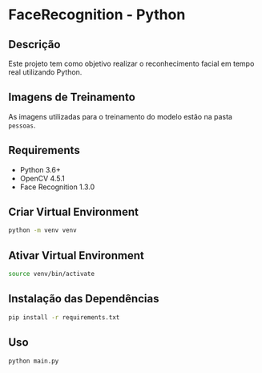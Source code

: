# FaceRecognition - Python

## Descrição
Este projeto tem como objetivo realizar o reconhecimento facial em tempo real utilizando Python.

## Imagens de Treinamento
As imagens utilizadas para o treinamento do modelo estão na pasta `pessoas`.

## Requirements
- Python 3.6+
- OpenCV 4.5.1
- Face Recognition 1.3.0

## Criar Virtual Environment
```bash
python -m venv venv
```

## Ativar Virtual Environment
```bash
source venv/bin/activate
```

## Instalação das Dependências
```bash
pip install -r requirements.txt
```

## Uso
```bash
python main.py
```